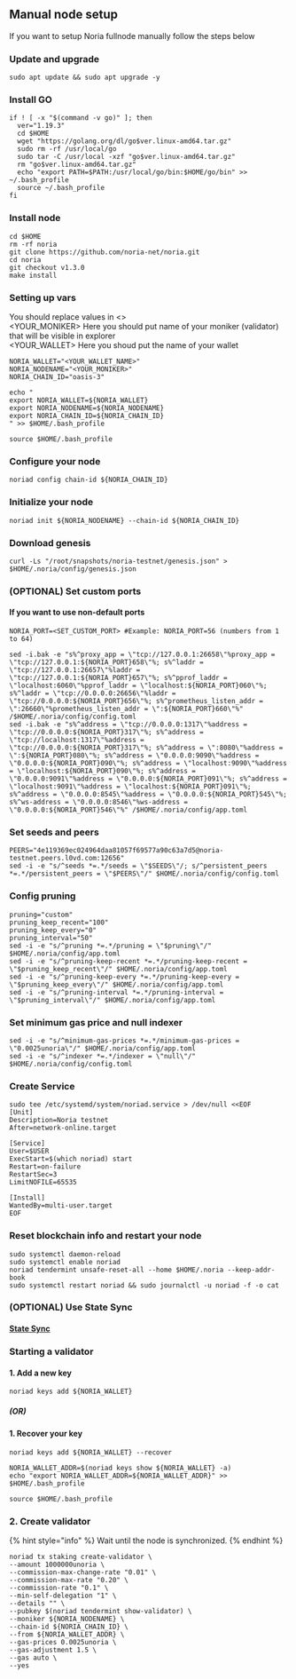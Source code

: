 ## Manual node setup
If you want to setup Noria fullnode manually follow the steps below

### Update and upgrade
```
sudo apt update && sudo apt upgrade -y
```

### Install GO
```
if ! [ -x "$(command -v go)" ]; then
  ver="1.19.3"
  cd $HOME
  wget "https://golang.org/dl/go$ver.linux-amd64.tar.gz"
  sudo rm -rf /usr/local/go
  sudo tar -C /usr/local -xzf "go$ver.linux-amd64.tar.gz"
  rm "go$ver.linux-amd64.tar.gz"
  echo "export PATH=$PATH:/usr/local/go/bin:$HOME/go/bin" >> ~/.bash_profile
  source ~/.bash_profile
fi
```

### Install node
```
cd $HOME
rm -rf noria
git clone https://github.com/noria-net/noria.git
cd noria
git checkout v1.3.0
make install
```


### Setting up vars
You should replace values in <> <br />
<YOUR_MONIKER> Here you should put name of your moniker (validator) that will be visible in explorer <br />
<YOUR_WALLET> Here you shoud put the name of your wallet

```
NORIA_WALLET="<YOUR_WALLET_NAME>"
NORIA_NODENAME="<YOUR_MONIKER>"
NORIA_CHAIN_ID="oasis-3"
```

```
echo "
export NORIA_WALLET=${NORIA_WALLET}
export NORIA_NODENAME=${NORIA_NODENAME}
export NORIA_CHAIN_ID=${NORIA_CHAIN_ID}
" >> $HOME/.bash_profile

source $HOME/.bash_profile
```


### Configure your node
```
noriad config chain-id ${NORIA_CHAIN_ID}
```

### Initialize your node
```
noriad init ${NORIA_NODENAME} --chain-id ${NORIA_CHAIN_ID}
```

### Download genesis
```
curl -Ls "/root/snapshots/noria-testnet/genesis.json" > $HOME/.noria/config/genesis.json
```

### (OPTIONAL) Set custom ports

#### If you want to use non-default ports
```
NORIA_PORT=<SET_CUSTOM_PORT> #Example: NORIA_PORT=56 (numbers from 1 to 64)
```
```
sed -i.bak -e "s%^proxy_app = \"tcp://127.0.0.1:26658\"%proxy_app = \"tcp://127.0.0.1:${NORIA_PORT}658\"%; s%^laddr = \"tcp://127.0.0.1:26657\"%laddr = \"tcp://127.0.0.1:${NORIA_PORT}657\"%; s%^pprof_laddr = \"localhost:6060\"%pprof_laddr = \"localhost:${NORIA_PORT}060\"%; s%^laddr = \"tcp://0.0.0.0:26656\"%laddr = \"tcp://0.0.0.0:${NORIA_PORT}656\"%; s%^prometheus_listen_addr = \":26660\"%prometheus_listen_addr = \":${NORIA_PORT}660\"%" /$HOME/.noria/config/config.toml
sed -i.bak -e "s%^address = \"tcp://0.0.0.0:1317\"%address = \"tcp://0.0.0.0:${NORIA_PORT}317\"%; s%^address = \"tcp://localhost:1317\"%address = \"tcp://0.0.0.0:${NORIA_PORT}317\"%; s%^address = \":8080\"%address = \":${NORIA_PORT}080\"%; s%^address = \"0.0.0.0:9090\"%address = \"0.0.0.0:${NORIA_PORT}090\"%; s%^address = \"localhost:9090\"%address = \"localhost:${NORIA_PORT}090\"%; s%^address = \"0.0.0.0:9091\"%address = \"0.0.0.0:${NORIA_PORT}091\"%; s%^address = \"localhost:9091\"%address = \"localhost:${NORIA_PORT}091\"%; s%^address = \"0.0.0.0:8545\"%address = \"0.0.0.0:${NORIA_PORT}545\"%; s%^ws-address = \"0.0.0.0:8546\"%ws-address = \"0.0.0.0:${NORIA_PORT}546\"%" /$HOME/.noria/config/app.toml
```


### Set seeds and peers
```
PEERS="4e119369ec024964daa81057f69577a90c63a7d5@noria-testnet.peers.l0vd.com:12656"
sed -i -e "s/^seeds *=.*/seeds = \"$SEEDS\"/; s/^persistent_peers *=.*/persistent_peers = \"$PEERS\"/" $HOME/.noria/config/config.toml
```

### Config pruning
```
pruning="custom"
pruning_keep_recent="100"
pruning_keep_every="0"
pruning_interval="50"
sed -i -e "s/^pruning *=.*/pruning = \"$pruning\"/" $HOME/.noria/config/app.toml
sed -i -e "s/^pruning-keep-recent *=.*/pruning-keep-recent = \"$pruning_keep_recent\"/" $HOME/.noria/config/app.toml
sed -i -e "s/^pruning-keep-every *=.*/pruning-keep-every = \"$pruning_keep_every\"/" $HOME/.noria/config/app.toml
sed -i -e "s/^pruning-interval *=.*/pruning-interval = \"$pruning_interval\"/" $HOME/.noria/config/app.toml
```

### Set minimum gas price and null indexer
```
sed -i -e "s/^minimum-gas-prices *=.*/minimum-gas-prices = \"0.0025unoria\"/" $HOME/.noria/config/app.toml
sed -i -e "s/^indexer *=.*/indexer = \"null\"/" $HOME/.noria/config/config.toml
```

### Create Service
```
sudo tee /etc/systemd/system/noriad.service > /dev/null <<EOF
[Unit]
Description=Noria testnet
After=network-online.target

[Service]
User=$USER
ExecStart=$(which noriad) start
Restart=on-failure
RestartSec=3
LimitNOFILE=65535

[Install]
WantedBy=multi-user.target
EOF
```

### Reset blockchain info and restart your node
```
sudo systemctl daemon-reload
sudo systemctl enable noriad
noriad tendermint unsafe-reset-all --home $HOME/.noria --keep-addr-book
sudo systemctl restart noriad && sudo journalctl -u noriad -f -o cat
```

### (OPTIONAL) Use State Sync

#### [State Sync]()


### Starting a validator

#### 1. Add a new key
```
noriad keys add ${NORIA_WALLET}
```
##### (OR)

#### 1. Recover your key
```
noriad keys add ${NORIA_WALLET} --recover
```

```
NORIA_WALLET_ADDR=$(noriad keys show ${NORIA_WALLET} -a)
echo "export NORIA_WALLET_ADDR=${NORIA_WALLET_ADDR}" >> $HOME/.bash_profile

source $HOME/.bash_profile
```


### 2. Create validator

{% hint style="info" %}
Wait until the node is synchronized.
{% endhint %}

```
noriad tx staking create-validator \
--amount 1000000unoria \
--commission-max-change-rate "0.01" \
--commission-max-rate "0.20" \
--commission-rate "0.1" \
--min-self-delegation "1" \
--details "" \
--pubkey $(noriad tendermint show-validator) \
--moniker ${NORIA_NODENAME} \
--chain-id ${NORIA_CHAIN_ID} \
--from ${NORIA_WALLET_ADDR} \
--gas-prices 0.0025unoria \
--gas-adjustment 1.5 \
--gas auto \
--yes
```

